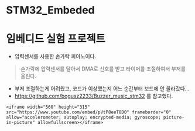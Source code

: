 # STM32_Embeded
임베디드 실험 프로젝트
================
+ 압력센서를 사용한 손가락 피아노이다. 
> 손가락에 압력센서를 달아서 DMA로 신호를 받고 타이머를 조절하여서 부저를 울린다.

* 부저 조절하는게 어려웠고, 코드가 이상했는지 어느 순간부터 보드에 안 올라갔다...
* https://github.com/bogusz2233/Buzzer_music_stm32 를 참고했다.
```
<iframe width="560" height="315" src="https://www.youtube.com/embed/pVtP8eeT8D0" frameborder="0" allow="accelerometer; autoplay; encrypted-media; gyroscope; picture-in-picture" allowfullscreen></iframe>
```
